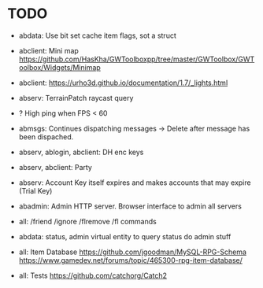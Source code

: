 # TODO

* abdata: Use bit set cache item flags, sot a struct
* abclient: Mini map https://github.com/HasKha/GWToolboxpp/tree/master/GWToolbox/GWToolbox/Widgets/Minimap
* abclient: https://urho3d.github.io/documentation/1.7/_lights.html
* abserv: TerrainPatch raycast query
* ? High ping when FPS < 60
* abmsgs: Continues dispatching messages -> Delete after message has been dispached.
* abserv, ablogin, abclient: DH enc keys
* abserv, abclient: Party
* abserv: Account Key itself expires and makes accounts that may expire (Trial Key)

* abadmin: Admin HTTP server. Browser interface to admin all servers


* all: /friend /ignore /flremove /fl commands
* abdata: status, admin virtual entity to query status do admin stuff
* all: Item Database
  https://github.com/jgoodman/MySQL-RPG-Schema   
  https://www.gamedev.net/forums/topic/465300-rpg-item-database/

* all: Tests https://github.com/catchorg/Catch2
